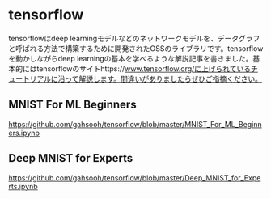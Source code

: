 # tensorflow

tensorflowはdeep learningモデルなどのネットワークモデルを、データグラフと呼ばれる方法で構築するために開発されたOSSのライブラリです。tensorflowを動かしながらdeep learningの基本を学べるような解説記事を書きました。基本的にはtensorflowのサイトhttps://www.tensorflow.org/に上げられているチュートリアルに沿って解説します。間違いがありましたらぜひご指摘ください。

## MNIST For ML Beginners
https://github.com/gahsooh/tensorflow/blob/master/MNIST_For_ML_Beginners.ipynb

## Deep MNIST for Experts
https://github.com/gahsooh/tensorflow/blob/master/Deep_MNIST_for_Experts.ipynb
